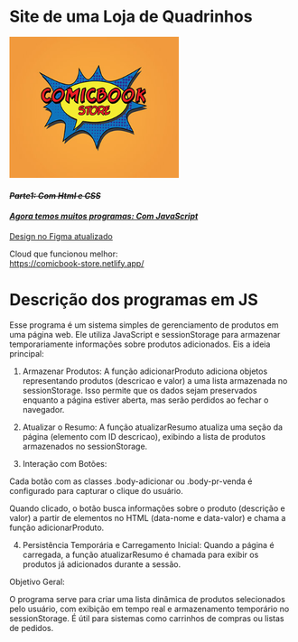 # Site de uma Loja de Quadrinhos

<img width="300px" height="250px" src="assets/logo.jpg"/>

<s>

#### **_Parte1: Com Html e CSS_**

</s>

<u>

#### **_Agora temos muitos programas: Com JavaScript_**

[Design no Figma atualizado](https://www.figma.com/design/OKRCQhZmaMFCgiEUzqGZlQ/ProjetoWeb2_Design?node-id=0-1&node-type=canvas&t=TKM1ahAVRj4GyLsj-0)

</u>

Cloud que funcionou melhor:<br>
<u>
https://comicbook-store.netlify.app/
</u>

# Descrição dos programas em JS



Esse programa é um sistema simples de gerenciamento de produtos em uma página web. Ele utiliza JavaScript e sessionStorage para armazenar temporariamente informações sobre produtos adicionados. Eis a ideia principal:

1. Armazenar Produtos:
A função adicionarProduto adiciona objetos representando produtos (descricao e valor) a uma lista armazenada no sessionStorage. Isso permite que os dados sejam preservados enquanto a página estiver aberta, mas serão perdidos ao fechar o navegador.


2. Atualizar o Resumo:
A função atualizarResumo atualiza uma seção da página (elemento com ID descricao), exibindo a lista de produtos armazenados no sessionStorage.


3. Interação com Botões:

Cada botão com as classes .body-adicionar ou .body-pr-venda é configurado para capturar o clique do usuário.

Quando clicado, o botão busca informações sobre o produto (descrição e valor) a partir de elementos no HTML (data-nome e data-valor) e chama a função adicionarProduto.



4. Persistência Temporária e Carregamento Inicial:
Quando a página é carregada, a função atualizarResumo é chamada para exibir os produtos já adicionados durante a sessão.



Objetivo Geral:

O programa serve para criar uma lista dinâmica de produtos selecionados pelo usuário, com exibição em tempo real e armazenamento temporário no sessionStorage. É útil para sistemas como carrinhos de compras ou listas de pedidos.

